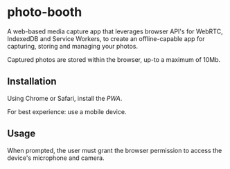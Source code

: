 # photo-booth

A web-based media capture app that leverages browser API's for WebRTC, IndexedDB and Service Workers, to create an offline-capable app for capturing, storing and managing your photos.

Captured photos are stored within the browser, up-to a maximum of 10Mb.

## Installation

Using Chrome or Safari, install the *PWA*. 

For best experience: use a mobile device.

## Usage

When prompted, the user must grant the browser permission to access the device's microphone and camera.